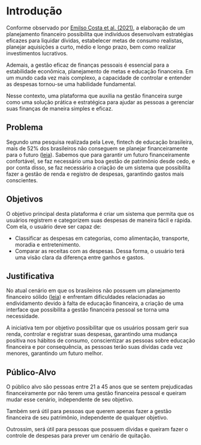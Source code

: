 # Introdução

Conforme observado por <a href="https://periodicos.set.edu.br/cadernohumanas/article/view/7683/4429">Emilso Costa et al. (2021)</a>, a elaboração de um planejamento financeiro possibilita que indivíduos desenvolvam estratégias eficazes para liquidar dívidas, estabelecer metas de consumo realistas, planejar aquisições a curto, médio e longo prazo, bem como realizar investimentos lucrativos.

Ademais, a gestão eficaz de finanças pessoais é essencial para a estabilidade econômica, planejamento de metas e educação financeira. Em um mundo cada vez mais complexo, a capacidade de controlar e entender as despesas tornou-se uma habilidade fundamental. 

Nesse contexto, uma plataforma que auxilia na gestão financeira surge como uma solução prática e estratégica para ajudar as pessoas a gerenciar suas finanças de maneira simples e eficaz.

## Problema
Segundo uma pesquisa realizada pela Leve, fintech de educação brasileira, mais de 52% dos brasileiros não conseguem se planejar financeiramente para o futuro (<a href="https://einvestidor.estadao.com.br/educacao-financeira/brasileiros-planejamento-financeiro-pesquisa/">leia</a>). Sabemos que para garantir um futuro financeiramente confortável, se faz necessário uma boa gestão de patrimônio desde cedo, e por conta disso, se faz necessário a criação de um sistema que possibilita fazer a gestão de renda e registro de despesas, garantindo gastos mais conscientes.

## Objetivos

O objetivo principal desta plataforma é criar um sistema que permita que os usuários registrem e categorizem suas despesas de maneira fácil e rápida. Com ela, o usuário deve ser capaz de:

- Classificar as despesas em categorias, como alimentação, transporte, moradia e entretenimento.
- Comparar as receitas com as despesas. Dessa forma, o usuário terá uma visão clara da diferença entre ganhos e gastos.

## Justificativa

No atual cenário em que os brasileiros não possuem um planejamento financeiro sólido ([leia](https://einvestidor.estadao.com.br/educacao-financeira/brasileiros-planejamento-financeiro-pesquisa/)) e enfrentam dificuldades relacionadas ao endividamento devido à falta de educação financeira, a criação de uma interface que possibilita a gestão financeira pessoal se torna uma necessidade.

A iniciativa tem por objetivo possibilitar que os usuários possam gerir sua renda, controlar e registrar suas despesas, garantindo uma mudança positiva nos hábitos de consumo, conscientizar as pessoas sobre educação financeira e por consequência, as pessoas terão suas dívidas cada vez menores, garantindo um futuro melhor.

## Público-Alvo

O público alvo são pessoas entre 21 a 45 anos que se sentem prejudicadas financeiramente por não terem uma gestão financeira pessoal e queiram mudar esse cenário, independente de seu objetivo.

Também será útil para pessoas que querem apenas fazer a gestão financeira de seu patrimônio, independente de qualquer objetivo.

Outrossim, será útil para pessoas que possuem dívidas e queiram fazer o controle de despesas para prever um cenário de quitação.
